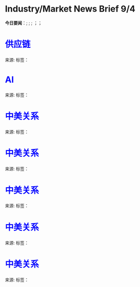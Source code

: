# Industry/Market News Brief 9/4


**今日要闻**：[](#1); [](#2); [](#3); [](#4)；[](#5)；[](#6)

# <span style="color:blue;">供应链</span>

<a name="1"></a>

### 



来源: []()
标签：`` `` 

# <span style="color:blue;">AI</span>

<a name="2"></a>

### 



来源: []()
标签：`` `` 

# <span style="color:blue;">中美关系</span>

<a name="3"></a>

### 



来源: []()
标签：`` `` 

# <span style="color:blue;">中美关系</span>

<a name="4"></a>

### 



来源: []()
标签：`` `` 

# <span style="color:blue;">中美关系</span>

<a name="5"></a>

### 



来源: []()
标签：`` `` 

# <span style="color:blue;">中美关系</span>

<a name="6"></a>

### 



来源: []()
标签：`` `` 

# <span style="color:blue;">中美关系</span>

<a name="7"></a>

### 



来源: []()
标签：`` `` 
